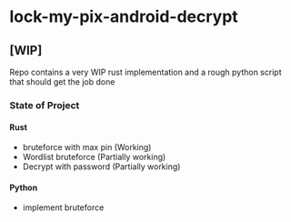 # lock-my-pix-android-decrypt


## [**WIP**]

Repo contains a very WIP rust implementation and a rough python script that should get the job done

### State of Project

#### Rust
* bruteforce with max pin (Working)
* Wordlist bruteforce (Partially working)
* Decrypt with password (Partially working)

#### Python
* implement bruteforce
